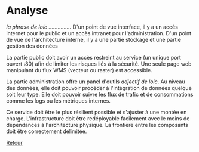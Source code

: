 # Analyse #

*la phrase de loic ...............*
D'un point de vue interface, il y a un accès internet pour le public et un accès intranet pour l'administration.
D'un point de vue de l'architecture interne, il y a une partie stockage et une partie gestion des données

La partie public doit avoir un accès restreint au service (un unique port ouvert :80) afin de limiter les risques liés à la sécurité. Une seule page web manipulant du flux WMS (vecteur ou raster) est accessible.

La partie administration offre un panel d'outils *adjectif de loic*. Au niveau des données, elle doit pouvoir procéder à l'intégration de données quelque soit leur type. Elle doit pouvoir suivre les flux de trafic et de consommations comme les logs ou les métriques internes.

Ce service doit être le plus résilient possible et s'ajuster à une montée en charge. L'infrastructure doit être redéployable facilement avec le moins de dépendances à l'architecture physique.
La frontière entre les composants doit être correctement délimitée.

[Retour](..)
